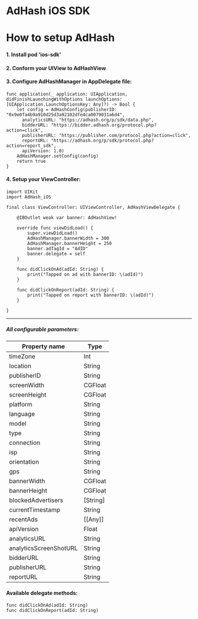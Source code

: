 # AdHash iOS SDK

# How to setup AdHash
#### 1. Install pod 'ios-sdk'
#### 2. Conform your UIView to AdHashView
#### 3. Configure AdHashManager in AppDelegate file:
    func application(_ application: UIApplication, didFinishLaunchingWithOptions launchOptions: [UIApplication.LaunchOptionsKey: Any]?) -> Bool {
    	let config = AdHashConfig(publisherID: "0x9e0fa4b9a910d25d3a92102dfe4ca0079031a6d4",
    	  analyticsURL: "https://adhash.org/p/sdk/data.php",
    	  bidderURL: "https://bidder.adhash.org/protocol.php?action=click",
    	  publisherURL: "https://publisher.com/protocol.php?action=click",
    	  reportURL: "https://adhash.org/p/sdk/protocol.php?action=report_sdk",
    	  apiVersion: 1.0)
    	AdHashManager.setConfig(config)
    	return true
    }
#### 4. Setup your ViewController:
    import UIKit
    import AdHash_iOS

    final class ViewController: UIViewController, AdHashViewDelegate {

    	@IBOutlet weak var banner: AdHashView!

    	override func viewDidLoad() {
    		super.viewDidLoad()
    		AdHashManager.bannerWidth = 300
    		AdHashManager.bannerHeight = 250
    		banner.adTagId = "AdID"
    		banner.delegate = self
    	}

    	func didClickOnAd(adId: String) {
    		print("Tapped on ad with bannerID: \(adId)")
    	}

    	func didClickOnReport(adId: String) {
    		print("Tapped on report with bannerID: \(adId)")
    	}

    }

 ___

##### All configurable parameters:
| Property name  |  Type |
| ------------ | ------------ |
| timeZone | Int |
| location | String  |
| publisherID  | String  |
| screenWidth  |  CGFloat |
|  screenHeight |  CGFloat |
| platform  |  String |
|  language |  String |
| model  | String |
| type  | String  |
| connection  | String  |
|  isp | String  |
|  orientation | String  |
|  gps | String  |
| bannerWidth  |  CGFloat |
| bannerHeight  |  CGFloat |
| blockedAdvertisers  | [String]  |
| currentTimestamp  |  String |
| recentAds  |  [[Any]]  |
| apiVersion  | Float  |
| analyticsURL |  String |
| analyticsScreenShotURL  | String  |
|  bidderURL |  String |
|  publisherURL | String  |
|  reportURL | String  |

#### Available delegate methods:
    func didClickOnAd(adId: String)
    func didClickOnReport(adId: String)

